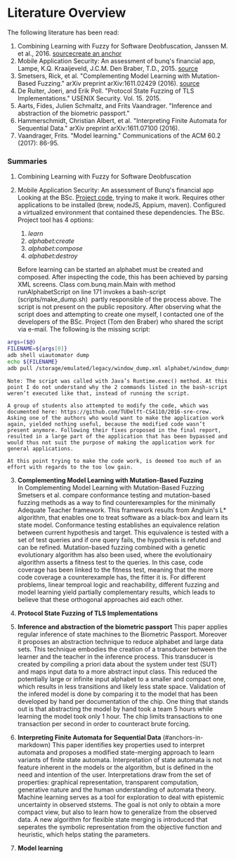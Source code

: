 # Literature Overview

The following literature has been read:

1. Combining Learning with Fuzzy for Software Deobfuscation, Janssen M. et al., 2016. [source](http://repository.tudelft.nl/islandora/object/uuid:6282cd05-6ae3-4f39-adc7-1a45efe1ccce?collection=education)[create an anchor](#anchors-in-markdown)
2. Mobile Application Security: An assessment of bunq's financial app, Lampe, K.Q. Kraaijeveld, J.C.M. Den Braber, T.D., 2015. [source](http://repository.tudelft.nl/islandora/object/uuid%3A37e87645-09a3-4ace-b9b2-dad897292ac9?collection=education)
3. Smetsers, Rick, et al. "Complementing Model Learning with Mutation-Based Fuzzing." arXiv preprint arXiv:1611.02429 (2016). [source](https://arxiv.org/pdf/1611.02429.pdf)
4. De Ruiter, Joeri, and Erik Poll. "Protocol State Fuzzing of TLS Implementations." USENIX Security. Vol. 15. 2015.
5. Aarts, Fides, Julien Schmaltz, and Frits Vaandrager. "Inference and abstraction of the biometric passport." 
6. Hammerschmidt, Christian Albert, et al. "Interpreting Finite Automata for Sequential Data." arXiv preprint arXiv:1611.07100 (2016).
7. Vaandrager, Frits. "Model learning." Communications of the ACM 60.2 (2017): 86-95.

### Summaries

1. Combining Learning with Fuzzy for Software Deobfuscation 

2. Mobile Application Security: An assessment of Bunq's financial app
Looking at the BSc. [Project code](https://github.com/bunqcom/fsm-learner), trying to make it work. Requires other applications to be installed (brew, nodeJS, Appium, maven). Configured a virtualized environment that contained these dependencies. The BSc. Project tool has 4 options:
    1. _learn_
    2. _alphabet:create_
    3. _alphabet:compose_
    4. _alphabet:destroy_ 

    Before learning can be started an alphabet must be created and composed. After inspecting the code, this has been achieved by parsing XML screens. 
    Class com.bunq.main.Main with method runAlphabetScript on line 171 invokes a bash-script (scripts/make_dump.sh)  partly responsible of the process above. The script is not present on the public repository. After observing what the script does and attempting to create one myself, I contacted one of the developers of the BSc. Project (Tom den Braber) who shared the script via e-mail. The following is the missing script:

```bash
args=($@)
FILENAME=${args[0]}
adb shell uiautomator dump
echo ${FILENAME}
adb pull /storage/emulated/legacy/window_dump.xml alphabet/window_dumps/$FILENAME   
```
    Note: The script was called with Java’s Runtime.exec() method. At this point I do not understand why the 2 commands listed in the bash-script weren’t executed like that, instead of running the script.
 
    A group of students also attempted to modify the code, which was documented here: https://github.com/TUDelft-CS4110/2016-sre-crew.  Asking one of the authors who would want to make the application work again, yielded nothing useful, because the modified code wasn’t present anymore. Following their fixes proposed in the final report, resulted in a large part of the application that has been bypassed and would thus not suit the purpose of making the application work for general applications. 
 
    At this point trying to make the code work, is deemed too much of an effort with regards to the too low gain.

3. **Complementing Model Learning with Mutation-Based Fuzzing**   
In Complementing Model Learning with Mutation-Based Fuzzing Smetsers et al. compare conformance testing and mutation-based fuzzing methods as a way to find counterexamples for the minimally Adequate Teacher framework. This framework results from Angluin's L* algorithm, that enables one to treat software as a black-box and learn its state model. Conformance testing establishes an equivalence relation between current hypothesis and target. This equivalence is tested with a set of test queries and if one query fails, the hypothesis is refuted and can be refined.  Mutation-based fuzzing combined with a genetic evolutionary algorithm has also been used, where the evolutionairy algorithm asserts a fitness test to the queries. In this case, code coverage has been linked to the fitness test, meaning that the more code coverage a counterexample has, the fitter it is. For different problems, linear temproal logic and reachability, different fuzzing and model learning yield partially complementary results, which leads to believe that these orthogonal approaches aid each other.

4. **Protocol State Fuzzing of TLS Implementations**

5. **Inference and abstraction of the biometric passport**
This paper applies regular inference of state machines to the Biometric Passport. Moreover it proposes an abstraction technique to reduce alphabet and large data sets. This technique embodies the creation of a transducer between the learner and the teacher in the inference process. This transducer is created by compiling a priori data about the system under test (SUT) and maps input data to a more abstract input class. This reduced the potentially large or infinite input alphabet to a smaller and compact one, which results in less transitions and likely less state space. Validation of the infered model is done by comparing it to the model that has been developed by hand per documentation of the chip. One thing that stands out is that abstracting the model by hand took a team 5 hours while learning the model took only 1 hour. The chip limits transactions to one transaction per second in order to counteract brute forcing.

6. **Interpreting Finite Automata for Sequential Data** (#anchors-in-markdown)
This paper identifies key properties used to interpret automata and proposes a modified state-merging approach to learn variants of finite state automata. Interpretation of state automata is not feature inherent in the models or the algorithm, but is defined in the need and intention of the user. Interpretations draw from the set of properties: graphical representation, transparent computation, generative nature and the human understanding of automata theory. Machine learning serves as a tool for exploration to deal with epistemic uncertainty in observed ststems. The goal is not only to obtain a more compact view, but also to learn how to generalize from the observed data. A new algorithm for flexible state merging is introduced that seperates the symbolic representation from the objective function and heuristic, which helps stating the parameters.

7. **Model learning**
